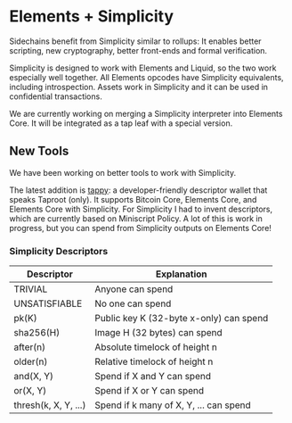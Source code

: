 # Elements + Simplicity

Sidechains benefit from Simplicity similar to rollups: It enables better scripting, new cryptography, better front-ends and formal verification.

Simplicity is designed to work with Elements and Liquid, so the two work especially well together. All Elements opcodes have Simplicity equivalents, including introspection. Assets work in Simplicity and it can be used in confidential transactions.

We are currently working on merging a Simplicity interpreter into Elements Core. It will be integrated as a tap leaf with a special version.

## New Tools

We have been working on better tools to work with Simplicity.

The latest addition is [tappy](https://github.com/uncomputable/tappy): a developer-friendly descriptor wallet that speaks Taproot (only). It supports Bitcoin Core, Elements Core, and Elements Core with Simplicity. For Simplicity I had to invent descriptors, which are currently based on Miniscript Policy. A lot of this is work in progress, but you can spend from Simplicity outputs on Elements Core!

### Simplicity Descriptors

| Descriptor    | Explanation  |
| ------------- | ------------ |
| TRIVIAL       | Anyone can spend |
| UNSATISFIABLE | No one can spend |
| pk(K)         | Public key K (32-byte x-only) can spend |
| sha256(H)     | Image H (32 bytes) can spend |
| after(n)      | Absolute timelock of height n |
| older(n)      | Relative timelock of height n |
| and(X, Y)     | Spend if X and Y can spend |
| or(X, Y)      | Spend if X or Y can spend |
| thresh(k, X, Y, ...) | Spend if k many of X, Y, ... can spend |
